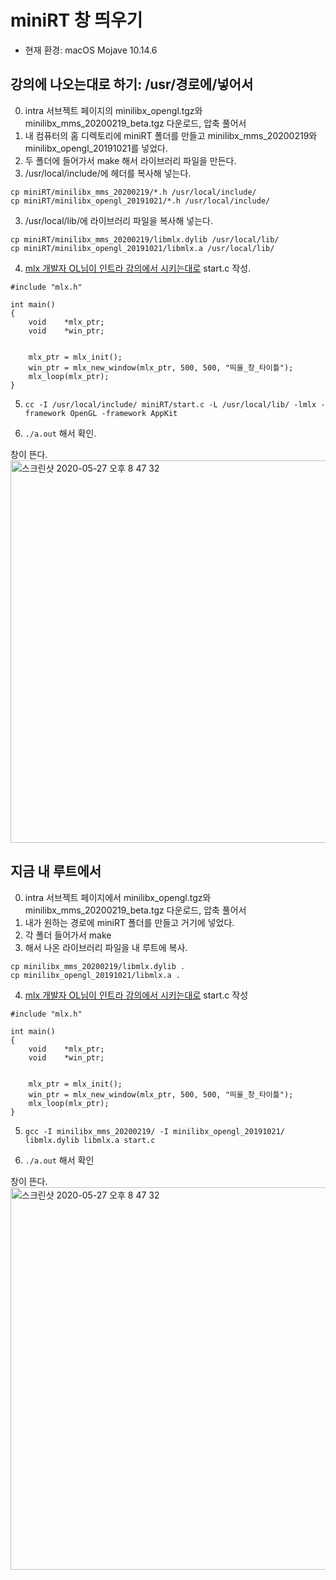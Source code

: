 # miniRT 창 띄우기

* 현재 환경: macOS Mojave 10.14.6


## 강의에 나오는대로 하기: /usr/경로에/넣어서

0. intra 서브젝트 페이지의 minilibx_opengl.tgz와  minilibx_mms_20200219_beta.tgz 다운로드, 압축 풀어서
1. 내 컴퓨터의 홈 디렉토리에 miniRT 폴더를 만들고 minilibx_mms_20200219와 minilibx_opengl_20191021를 넣었다. 
2. 두 폴더에 들어가서 make 해서 라이브러리 파일을 만든다.
3. /usr/local/include/에 헤더를 복사해 넣는다.

~~~
cp miniRT/minilibx_mms_20200219/*.h /usr/local/include/ 
cp miniRT/minilibx_opengl_20191021/*.h /usr/local/include/ 
~~~

3. /usr/local/lib/에 라이브러리 파일을 복사해 넣는다.

~~~
cp miniRT/minilibx_mms_20200219/libmlx.dylib /usr/local/lib/
cp miniRT/minilibx_opengl_20191021/libmlx.a /usr/local/lib/ 
~~~

4. [mlx 개발자 OL님이 인트라 강의에서 시키는대로](https://elearning.intra.42.fr/notions/minilibx/subnotions/mlx-introduction/videos/introduction-to-minilibx) start.c 작성.

~~~
#include "mlx.h"

int	main()
{
	void	*mlx_ptr;
	void	*win_ptr;


	mlx_ptr = mlx_init();
	win_ptr = mlx_new_window(mlx_ptr, 500, 500, "띄울_창_타이틀");
	mlx_loop(mlx_ptr);
}
~~~

5. `cc -I /usr/local/include/ miniRT/start.c -L /usr/local/lib/ -lmlx -framework OpenGL -framework AppKit`

6. `./a.out` 해서 확인.

창이 뜬다.<br>
<img width="612" alt="스크린샷 2020-05-27 오후 8 47 32" src="https://user-images.githubusercontent.com/53321189/83015376-5498f580-a05b-11ea-9cfa-86d9b3c732bb.png">







## 지금 내 루트에서 

0. intra 서브젝트 페이지에서 minilibx_opengl.tgz와  minilibx_mms_20200219_beta.tgz 다운로드, 압축 풀어서
1. 내가 원하는 경로에 miniRT 폴더를 만들고 거기에 넣었다.
2. 각 폴더 들어가서 make
3. 해서 나온 라이브러리 파일을 내 루트에 복사.

~~~
cp minilibx_mms_20200219/libmlx.dylib .
cp minilibx_opengl_20191021/libmlx.a .
~~~

4. [mlx 개발자 OL님이 인트라 강의에서 시키는대로](https://elearning.intra.42.fr/notions/minilibx/subnotions/mlx-introduction/videos/introduction-to-minilibx) start.c 작성

~~~
#include "mlx.h"

int	main()
{
	void	*mlx_ptr;
	void	*win_ptr;


	mlx_ptr = mlx_init();
	win_ptr = mlx_new_window(mlx_ptr, 500, 500, "띄울_창_타이틀");
	mlx_loop(mlx_ptr);
}
~~~

5. `gcc -I minilibx_mms_20200219/ -I minilibx_opengl_20191021/ libmlx.dylib libmlx.a start.c`

6. `./a.out` 해서 확인

창이 뜬다.<br>
<img width="612" alt="스크린샷 2020-05-27 오후 8 47 32" src="https://user-images.githubusercontent.com/53321189/83015376-5498f580-a05b-11ea-9cfa-86d9b3c732bb.png">

